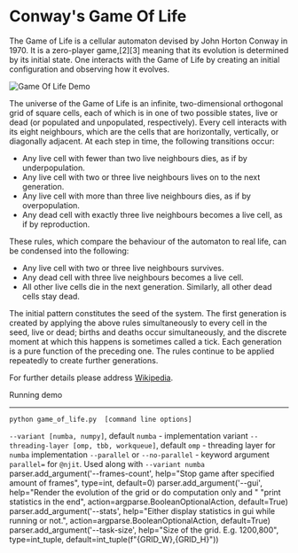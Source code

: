 # Conway's Game Of Life

The Game of Life is a cellular automaton devised by John Horton Conway in 1970.
It is a zero-player game,[2][3] meaning that its evolution is determined by its initial state. 
One interacts with the Game of Life by creating an initial configuration and observing how it evolves. 

![Game Of Life Demo](https://github.com/samaid/GameOfLife/blob/main/images/game-of-life-lowres.gif)

The universe of the Game of Life is an infinite, two-dimensional orthogonal grid of square cells, each of which is in one of two possible states, 
live or dead (or populated and unpopulated, respectively). Every cell interacts with its eight neighbours, which are the cells that are horizontally, 
vertically, or diagonally adjacent. At each step in time, the following transitions occur:

* Any live cell with fewer than two live neighbours dies, as if by underpopulation.
* Any live cell with two or three live neighbours lives on to the next generation.
* Any live cell with more than three live neighbours dies, as if by overpopulation.
* Any dead cell with exactly three live neighbours becomes a live cell, as if by reproduction.

These rules, which compare the behaviour of the automaton to real life, can be condensed into the following:

* Any live cell with two or three live neighbours survives.
* Any dead cell with three live neighbours becomes a live cell.
* All other live cells die in the next generation. Similarly, all other dead cells stay dead.

The initial pattern constitutes the seed of the system. 
The first generation is created by applying the above rules simultaneously to every cell in the seed, 
live or dead; births and deaths occur simultaneously, and the discrete moment at which this happens is sometimes called a tick.
Each generation is a pure function of the preceding one. The rules continue to be applied repeatedly to create further generations.

For further details please address [Wikipedia](https://en.wikipedia.org/wiki/Conway%27s_Game_of_Life).

Running demo
************
`python game_of_life.py  [command line options]`

`--variant [numba, numpy]`, default `numba` - implementation variant
`--threading-layer [omp, tbb, workqueue]`, default `omp` - threading layer for `numba` implementation
`--parallel` or `--no-parallel` - keyword argument `parallel=` for `@njit`. Used along with `--variant numba`
parser.add_argument('--frames-count', help="Stop game after specified amount of frames", type=int, default=0)
parser.add_argument('--gui', help="Render the evolution of the grid or do computation only and "
                                  "print statistics in the end", action=argparse.BooleanOptionalAction, default=True)
parser.add_argument('--stats', help="Either display statistics in gui while running or not.",
                    action=argparse.BooleanOptionalAction, default=True)
parser.add_argument('--task-size', help="Size of the grid. E.g. 1200,800",
                    type=int_tuple, default=int_tuple(f"{GRID_W},{GRID_H}"))
